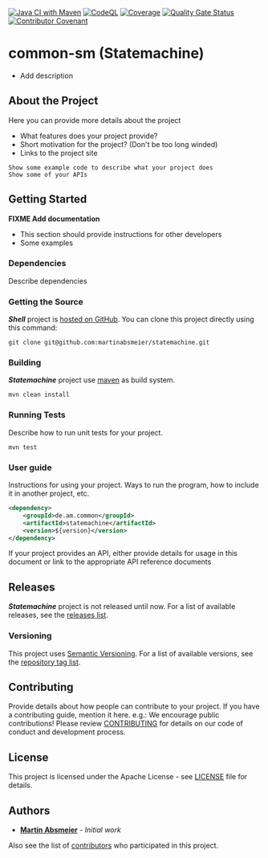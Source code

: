 [![Java CI with Maven](https://github.com/martinabsmeier/common-sm/actions/workflows/maven.yml/badge.svg)](https://github.com/martinabsmeier/common-sm/actions/workflows/maven.yml)
[![CodeQL](https://github.com/martinabsmeier/common-sm/actions/workflows/codeql.yml/badge.svg)](https://github.com/martinabsmeier/common-sm/actions/workflows/codeql.yml)
[![Coverage](https://github.com/martinabsmeier/common-sm/actions/workflows/coverage.yml/badge.svg)](https://github.com/martinabsmeier/common-sm/actions/workflows/coverage.yml)
[![Quality Gate Status](https://sonarcloud.io/api/project_badges/measure?project=martinabsmeier_common-sm&metric=alert_status)](https://sonarcloud.io/summary/new_code?id=martinabsmeier_common-sm)
[![Contributor Covenant](https://img.shields.io/badge/Contributor%20Covenant-2.1-4baaaa.svg)](CODE_OF_CONDUCT.md)

# common-sm (Statemachine)
* Add description

## About the Project
Here you can provide more details about the project
* What features does your project provide?
* Short motivation for the project? (Don't be too long winded)
* Links to the project site
```
Show some example code to describe what your project does
Show some of your APIs
```

## Getting Started
**FIXME Add documentation**<br>
* This section should provide instructions for other developers
* Some examples

### Dependencies
Describe dependencies

### Getting the Source
***Shell*** project is [hosted on GitHub](https://github.com/martinabsmeier/statemachine).
You can clone this project directly using this command:
```
git clone git@github.com:martinabsmeier/statemachine.git
```

### Building
***Statemachine*** project use [maven](https://maven.apache.org) as build system.
```
mvn clean install
```

### Running Tests
Describe how to run unit tests for your project.
```
mvn test
```

### User guide
Instructions for using your project. Ways to run the program, how to include it in another project, etc.

```xml
<dependency>
    <groupId>de.am.common</groupId>
    <artifactId>statemachine</artifactId>
    <version>${version}</version>
</dependency>
```
If your project provides an API, either provide details for usage in this document or link to the appropriate API reference documents

## Releases
***Statemachine*** project is not released until now.
For a list of available releases, see the [releases list](https://github.com/martinabsmeier/statemachine/releases).

### Versioning
This project uses [Semantic Versioning](http://semver.org/).
For a list of available versions, see the [repository tag list](https://github.com/martinabsmeier/statemachine/tags).

## Contributing
Provide details about how people can contribute to your project. If you have a contributing guide, mention it here. e.g.:
We encourage public contributions! Please review [CONTRIBUTING](CONTRIBUTING.md) for details on our code of conduct and development process.

## License
This project is licensed under the Apache License - see [LICENSE](LICENSE) file for details.

## Authors
* **[Martin Absmeier](https://github.com/martinabsmeier)** - *Initial work*

Also see the list of [contributors](https://github.com/martinabsmeier/statemachine/contributors) who participated in this project.
